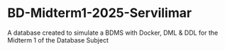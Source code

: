 # BD-Midterm1-2025-Servilimar
A database created to simulate a BDMS with Docker, DML &amp; DDL for the Midterm 1 of the Database Subject
